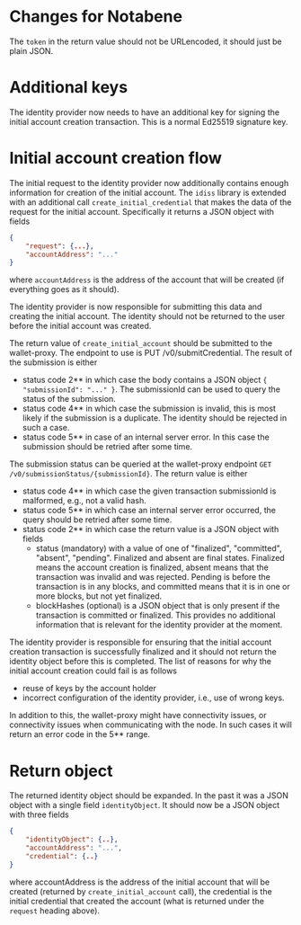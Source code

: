 # Changes for Notabene

The `token` in the return value should not be URLencoded, it should just be plain JSON.

# Additional keys

The identity provider now needs to have an additional key for signing the initial account creation transaction.
This is a normal Ed25519 signature key.

# Initial account creation flow

The initial request to the identity provider now additionally contains enough information for creation of the initial account.
The `idiss` library is extended with an additional call `create_initial_credential` that makes the data of the request for the initial account.
Specifically it returns a JSON object with fields
```json
{
    "request": {...},
    "accountAddress": "..."
}
```
where `accountAddress` is the address of the account that will be created (if everything goes as it should).

The identity provider is now responsible for submitting this data and creating the initial account.
The identity should not be returned to the user before the initial account was created.

The return value of `create_initial_account` should be submitted to the wallet-proxy. The endpoint to use is PUT /v0/submitCredential.
The result of the submission is either
- status code 2\*\* in which case the body contains a JSON object `{ "submissionId": "..." }`. The submissionId can be used to query the status of the submission.
- status code 4\*\* in which case the submission is invalid, this is most likely if the submission is a duplicate. The identity should be rejected in such a case.
- status code 5\*\* in case of an internal server error. In this case the submission should be retried after some time.

The submission status can be queried at the wallet-proxy endpoint `GET /v0/submissionStatus/{submissionId}`.
The return value is either
- status code 4\*\* in which case the given transaction submissionId is malformed, e.g., not a valid hash.
- status code 5\*\* in which case an internal server error occurred, the query should be retried after some time.
- status code 2\*\* in which case the return value is a JSON object with fields
  * status (mandatory) with a value of one of "finalized", "committed", "absent", "pending". Finalized and absent are final states. Finalized means the account creation is finalized, absent means that the transaction was invalid and was rejected. Pending is before the transaction is in any blocks, and committed means that it is in one or more blocks, but not yet finalized.
  * blockHashes (optional) is a JSON object that is only present if the transaction is committed or finalized. This provides no additional information that is relevant for the identity provider at the moment.

The identity provider is responsible for ensuring that the initial account creation transaction is successfully finalized and it should not return the identity object before this is completed.
The list of reasons for why the initial account creation could fail is as follows
- reuse of keys by the account holder
- incorrect configuration of the identity provider, i.e., use of wrong keys.

In addition to this, the wallet-proxy might have connectivity issues, or connectivity issues when communicating with the node. In such cases it will return an error code in the 5\*\* range.

# Return object

The returned identity object should be expanded. In the past it was a JSON object with a single field `identityObject`. It should now be
a JSON object with three fields
```json
{
    "identityObject": {..},
    "accountAddress": "...",
    "credential": {..}
}
```
where accountAddress is the address of the initial account that will be created
(returned by `create_initial_account` call), the credential is the initial
credential that created the account (what is returned under the `request`
heading above).
